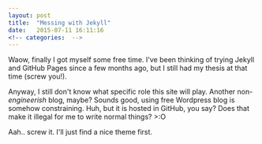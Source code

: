 ```yaml
---
layout: post
title:  "Messing with Jekyll"
date:   2015-07-11 16:11:16
<!-- categories:  -->
---
```


Waow, finally I got myself some free time. I've been thinking of trying Jekyll and GitHub Pages since a few months ago, but I still had my thesis at that time (screw you!).

Anyway, I still don't know what specific role this site will play. Another non-*engineerish* blog, maybe? Sounds good, using free Wordpress blog is somehow constraining. Huh, but it is hosted in GitHub, you say? Does that make it illegal for me to write normal things? >:O

Aah.. screw it. I'll just find a nice theme first.